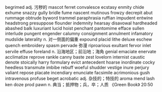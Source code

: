 begrimed            adj. 污秽的
mascot
ferret
convalesce
ecstasy
enmity
chide
exhume
snazzy
gully
bridle
fume
nascent
mutinous
frowzy
decrepit
abut
rummage
obtrude
byword
trammel
paraphrasia
ruffian
impudent
entwine
headstrong
presuppose
flounder
indemnity
hearsay
disavowal
hardheaded
abashed
balk
luxuriant
lucid
hoist
penchant
pantomime
efface
sullen
interlude
pungent
engender
calumny
consignment
annulment
infamatory
mudslide
laterality      n. 对一侧面的偏重
expound
placid
lithe
deluxe
eschew
quench
embroidery
spasm
pervade       弥漫
riproarious
exultant
fervor
inlet
servile
effuse
foreland        n. 沿海地区；前沿地；海角
genial
emaciate
enervate
acclimatize
reprove
rankle
canny
baste
zest
lovelorn
internist
caustic
denote
stoically
harry
formulary
evict
antecedent
hoarse
inordinate
cocky
heedless
transmute
imbibe
rebuff
woeful
shudder
vestige
inure
perjury
valiant
repose
placate
incendiary
enunciate
facsimile
acrimonious
gush
intravenous
profuse
beget
acrobatic    adj. 杂技的；特技的
aroma
mend
lash
ken
doze
prod
pawn      n. 典当；抵押物；兵，卒；人质    《Green Book》 20:50